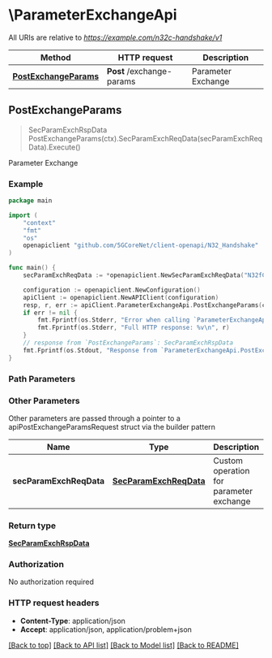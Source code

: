 # \ParameterExchangeApi

All URIs are relative to *https://example.com/n32c-handshake/v1*

Method | HTTP request | Description
------------- | ------------- | -------------
[**PostExchangeParams**](ParameterExchangeApi.md#PostExchangeParams) | **Post** /exchange-params | Parameter Exchange



## PostExchangeParams

> SecParamExchRspData PostExchangeParams(ctx).SecParamExchReqData(secParamExchReqData).Execute()

Parameter Exchange

### Example

```go
package main

import (
    "context"
    "fmt"
    "os"
    openapiclient "github.com/5GCoreNet/client-openapi/N32_Handshake"
)

func main() {
    secParamExchReqData := *openapiclient.NewSecParamExchReqData("N32fContextId_example") // SecParamExchReqData | Custom operation for parameter exchange

    configuration := openapiclient.NewConfiguration()
    apiClient := openapiclient.NewAPIClient(configuration)
    resp, r, err := apiClient.ParameterExchangeApi.PostExchangeParams(context.Background()).SecParamExchReqData(secParamExchReqData).Execute()
    if err != nil {
        fmt.Fprintf(os.Stderr, "Error when calling `ParameterExchangeApi.PostExchangeParams``: %v\n", err)
        fmt.Fprintf(os.Stderr, "Full HTTP response: %v\n", r)
    }
    // response from `PostExchangeParams`: SecParamExchRspData
    fmt.Fprintf(os.Stdout, "Response from `ParameterExchangeApi.PostExchangeParams`: %v\n", resp)
}
```

### Path Parameters



### Other Parameters

Other parameters are passed through a pointer to a apiPostExchangeParamsRequest struct via the builder pattern


Name | Type | Description  | Notes
------------- | ------------- | ------------- | -------------
 **secParamExchReqData** | [**SecParamExchReqData**](SecParamExchReqData.md) | Custom operation for parameter exchange | 

### Return type

[**SecParamExchRspData**](SecParamExchRspData.md)

### Authorization

No authorization required

### HTTP request headers

- **Content-Type**: application/json
- **Accept**: application/json, application/problem+json

[[Back to top]](#) [[Back to API list]](../README.md#documentation-for-api-endpoints)
[[Back to Model list]](../README.md#documentation-for-models)
[[Back to README]](../README.md)

